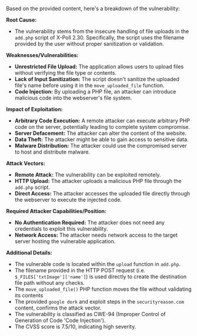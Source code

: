 Based on the provided content, here's a breakdown of the vulnerability:

**Root Cause:**
- The vulnerability stems from the insecure handling of file uploads in the `add.php` script of X-Poll 2.30. Specifically, the script uses the filename provided by the user without proper sanitization or validation.

**Weaknesses/Vulnerabilities:**
- **Unrestricted File Upload:** The application allows users to upload files without verifying the file type or contents.
- **Lack of Input Sanitization:** The script doesn't sanitize the uploaded file's name before using it in the `move_uploaded_file` function.
- **Code Injection:** By uploading a PHP file, an attacker can introduce malicious code into the webserver's file system.

**Impact of Exploitation:**
- **Arbitrary Code Execution:** A remote attacker can execute arbitrary PHP code on the server, potentially leading to complete system compromise.
- **Server Defacement:** The attacker can alter the content of the website.
- **Data Theft:**  The attacker might be able to gain access to sensitive data.
- **Malware Distribution:** The attacker could use the compromised server to host and distribute malware.

**Attack Vectors:**
- **Remote Attack:** The vulnerability can be exploited remotely.
- **HTTP Upload:** The attacker uploads a malicious PHP file through the `add.php` script.
- **Direct Access:** The attacker accesses the uploaded file directly through the webserver to execute the injected code.

**Required Attacker Capabilities/Position:**
- **No Authentication Required:** The attacker does not need any credentials to exploit this vulnerability.
- **Network Access:** The attacker needs network access to the target server hosting the vulnerable application.

**Additional Details:**
- The vulnerable code is located within the `upload` function in `add.php`.
- The filename provided in the HTTP POST request (i.e. `$_FILES['txtImage']['name']`) is used directly to create the destination file path without any checks.
- The `move_uploaded_file()` PHP function moves the file without validating its contents
- The provided `google dork` and exploit steps in the `securityreason.com` content, confirms the attack vector.
- The vulnerability is classified as CWE-94 (Improper Control of Generation of Code 'Code Injection').
- The CVSS score is 7.5/10, indicating high severity.